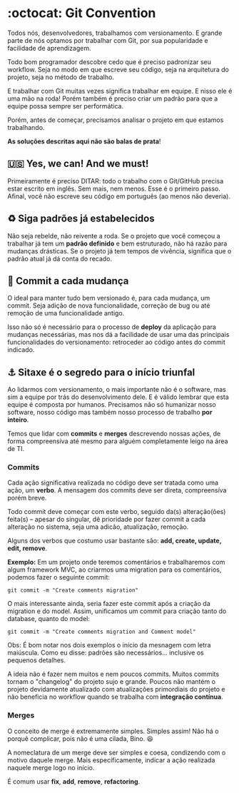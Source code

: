 :octocat: Git Convention
==============

Todos nós, desenvolvedores, trabalhamos com versionamento. E grande parte de nós optamos por trabalhar com Git, por sua popularidade e facilidade de aprendizagem.

Todo bom programador descobre cedo que é preciso padronizar seu workflow. Seja no modo em que escreve seu código, seja na arquitetura do projeto, seja no método de trabalho. 

E trabalhar com Git muitas vezes significa trabalhar em equipe. E nisso ele é uma mão na roda! Porém também é preciso criar um padrão para que a equipe possa sempre ser performática.

Porém, antes de começar, precisamos analisar o projeto em que estamos trabalhando. 

**As soluções descritas aqui não são balas de prata**!

## :us: Yes, we can! And we must!
Primeiramente é preciso DITAR: todo o trabalho com o Git/GitHub precisa estar escrito em inglês. Sem mais, nem menos. Esse é o primeiro passo. Afinal, você não escreve seu código em português (ao menos não deveria).

## :recycle: Siga padrões já estabelecidos
Não seja rebelde, não reivente a roda. Se o projeto que você começou a trabalhar já tem um **padrão definido** e bem estruturado, não há razão para mudanças drásticas. Se o projeto já tem tempos de vivência, significa que o padrão atual já dá conta do recado.

## :rocket: Commit a cada mudança
O ideal para manter tudo bem versionado é, para cada mudança, um commit. Seja adição de nova funcionalidade, correção de bug ou até remoção de uma funcionalidade antigo.

Isso não só é necessário para o processo de **deploy** da aplicação para mudanças necessárias, mas nos dá a facilidade de usar uma das principais funcionalidades do versionamento: retroceder ao código antes do commit indicado. 

## :anchor: Sitaxe é o segredo para o início triunfal
Ao lidarmos com versionamento, o mais importante não é o software, mas sim a equipe por trás do desenvolvimento dele. E é válido lembrar que esta equipe é composta por humanos. Precisamos não só humanizar nosso software, nosso código mas também nosso processo de trabalho **por inteiro**.

Temos que lidar com **commits** e **merges** descrevendo nossas ações, de forma compreensíva até mesmo para alguém completamente leigo na área de TI.

### Commits
Cada ação significativa realizada no código deve ser tratada como uma ação, um **verbo**. A mensagem dos commits deve ser direta, compreensíva porém breve.

Todo commit deve começar com este verbo, seguido da(s) alteração(ões) feita(s) – apesar do singular, dê prioridade por fazer commit a cada alteração no sistema, seja uma adicão, atualização, remoção.

Alguns dos verbos que costumo usar bastante são: **add, create, update, edit, remove**.

**Exemplo:** Em um projeto onde teremos comentários e trabalharemos com algum framework MVC, ao criarmos uma migration para os comentários, podemos fazer o seguinte commit:

```
git commit -m "Create comments migration"
```

O mais interessante ainda, seria fazer este commit após a criação da migration e do model. Assim, unificamos um commit para criação tanto do database, quanto do model:

```
git commit -m "Create comments migration and Comment model"
```

Obs: É bom notar nos dois exemplos o início da mesnagem com letra maiúscula. Como eu disse: padrões são necessários... inclusive os pequenos detalhes.

A ideia não é fazer nem muitos e nem poucos commits. Muitos commits tornam o "changelog" do projeto sujo e grande. Poucos não mantém o projeto devidamente atualizado com atualizações primordiais do projeto e não beneficia no workflow quando se trabalha com **integração contínua**.

### Merges
O conceito de merge é extremamente simples. Simples assim! Não há o porquê complicar, pois não é uma cilada, Bino. :laughing:

A nomeclatura de um merge deve ser simples e coesa, condizendo com o motivo daquele merge. Mais específicamente, indicar a ação realizada naquele merge logo no início.

É comum usar **fix**, **add**, **remove**, **refactoring**.

